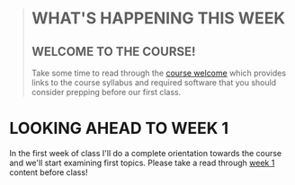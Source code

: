 > # WHAT'S HAPPENING THIS WEEK <!-- {docsify-ignore} -->
> ## WELCOME TO THE COURSE! <!-- {docsify-ignore} -->
> Take some time to read through the [course welcome](dgl104-2023wi/course-welcome) which provides links to the course syllabus and required software that you should consider prepping before our first class.
# LOOKING AHEAD TO WEEK 1 <!-- {docsify-ignore} -->
In the first week of class I'll do a complete orientation towards the course and we'll start examining first topics. Please take a read through [week 1](dgl104-2023wi/week-01) content before class!

